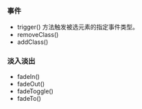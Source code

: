 ### 事件 ###

- trigger() 方法触发被选元素的指定事件类型。
- removeClass()
- addClass()


### 淡入淡出 ###

- fadeIn()
- fadeOut()
- fadeToggle()
- fadeTo()